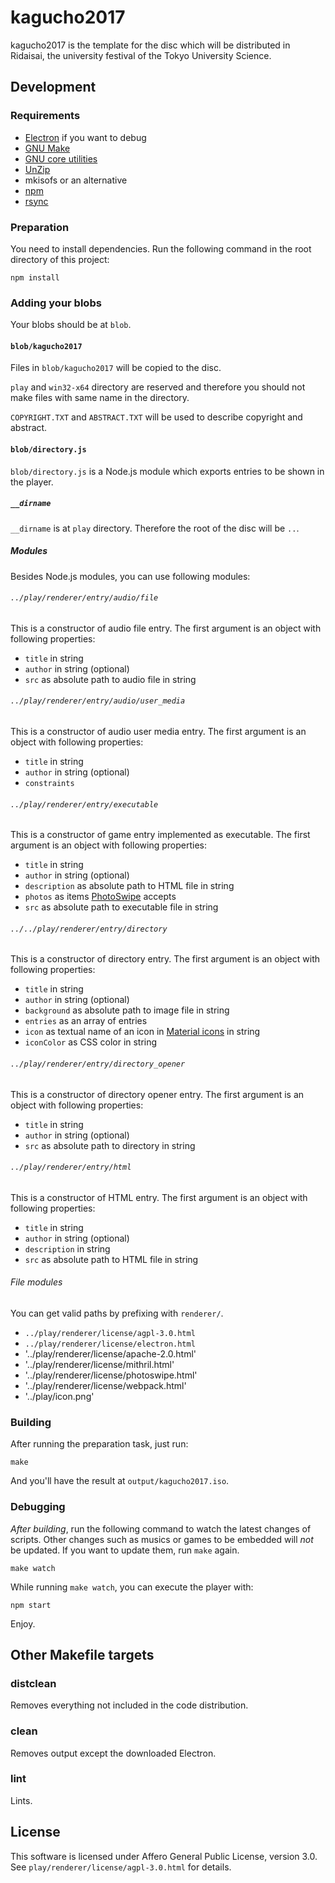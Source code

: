 # kagucho2017

kagucho2017 is the template for the disc which will be distributed in Ridaisai,
the university festival of the Tokyo University Science.

## Development

### Requirements
* [Electron](https://electron.atom.io/) if you want to debug
* [GNU Make](https://www.gnu.org/software/make/)
* [GNU core utilities](https://www.gnu.org/software/coreutils/coreutils.html)
* [UnZip](http://www.info-zip.org/UnZip.html)
* mkisofs or an alternative
* [npm](https://www.npmjs.com/)
* [rsync](https://rsync.samba.org/)

### Preparation
You need to install dependencies. Run the following command in the root
directory of this project:

```
npm install
```

### Adding your blobs

Your blobs should be at `blob`.

#### `blob/kagucho2017`

Files in `blob/kagucho2017` will be copied to the disc.

`play` and `win32-x64` directory are reserved and therefore you should not
make files with same name in the directory.

`COPYRIGHT.TXT` and `ABSTRACT.TXT` will be used to describe copyright and
abstract.

#### `blob/directory.js`

`blob/directory.js` is a Node.js module which exports entries to be shown in
the player.

##### `__dirname`

`__dirname` is at `play` directory. Therefore the root of the disc will be `..`.

##### Modules

Besides Node.js modules, you can use following modules:

###### `../play/renderer/entry/audio/file`

This is a constructor of audio file entry. The first argument is an object with
following properties:

* `title` in string
* `author` in string (optional)
* `src` as absolute path to audio file in string

###### `../play/renderer/entry/audio/user_media`

This is a constructor of audio user media entry. The first argument is an object
with following properties:

* `title` in string
* `author` in string (optional)
* `constraints`

###### `../play/renderer/entry/executable`

This is a constructor of game entry implemented as executable. The first
argument is an object with following properties:

* `title` in string
* `author` in string (optional)
* `description` as absolute path to HTML file in string
* `photos` as items [PhotoSwipe](http://photoswipe.com) accepts
* `src` as absolute path to executable file in string

###### `../../play/renderer/entry/directory`

This is a constructor of directory entry. The first argument is an object with
following properties:

* `title` in string
* `author` in string (optional)
* `background` as absolute path to image file in string
* `entries` as an array of entries
* `icon` as textual name of an icon in [Material icons](https://material.io/icons/) in string
* `iconColor` as CSS color in string

###### `../play/renderer/entry/directory_opener`

This is a constructor of directory opener entry. The first argument is an object
with following properties:

* `title` in string
* `author` in string (optional)
* `src` as absolute path to directory in string

###### `../play/renderer/entry/html`

This is a constructor of HTML entry. The first argument is an object with
following properties:

* `title` in string
* `author` in string (optional)
* `description` in string
* `src` as absolute path to HTML file in string

###### File modules

You can get valid paths by prefixing with `renderer/`.

* `../play/renderer/license/agpl-3.0.html`
* `../play/renderer/license/electron.html`
* '../play/renderer/license/apache-2.0.html'
* '../play/renderer/license/mithril.html'
* '../play/renderer/license/photoswipe.html'
* '../play/renderer/license/webpack.html'
* '../play/icon.png'

### Building

After running the preparation task, just run:

```
make
```

And you'll have the result at `output/kagucho2017.iso`.

### Debugging

_After building_, run the following command to watch the latest changes of
scripts. Other changes such as musics or games to be embedded will _not_ be
updated. If you want to update them, run `make` again.

```
make watch
```

While running `make watch`, you can execute the player with:

```
npm start
```

Enjoy.

## Other Makefile targets

### distclean
Removes everything not included in the code distribution.

### clean
Removes output except the downloaded Electron.

### lint
Lints.

## License
This software is licensed under Affero General Public License, version 3.0.
See `play/renderer/license/agpl-3.0.html` for details.
